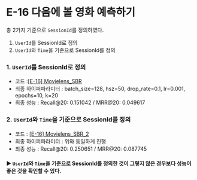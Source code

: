 # E-16 다음에 볼 영화 예측하기

총 2가지 기준으로 `SessionId`를 정의하였다.
1. `UserId`를 SessionId로 정의
2. `UserId`와 `Time`을 기준으로 SessionId를 정의
  
### 1. `UserId`를 SessionId로 정의
- 코드 :[[E-16] Movielens_SBR](https://github.com/aramssong/aiffel/blob/main/E-16/%5BE-16%5D%20Movielens_SBR.ipynb)
- 최종 하이퍼파라미터 : batch_size=128, hsz=50, drop_rate=0.1, lr=0.001, epochs=10, k=20
- 최종 성능 : Recall@20: 0.151042 / MRR@20: 0.049617

### 2. `UserId`와 `Time`을 기준으로 SessionId를 정의
- 코드 : [[E-16] Movielens_SBR_2](https://github.com/aramssong/aiffel/blob/main/E-16/%5BE-16%5D%20Movielens_SBR_2.ipynb)
- 최종 하이퍼파라미터 : 위와 동일하게 진행
- 최종 성능 : Recall@20: 0.250651 / MRR@20: 0.087745

#### ▶ `UserId`와 `Time`을 기준으로 SessionId를 정의한 것이 그렇지 않은 경우보다 성능이 좋은 것을 확인할 수 있다.
